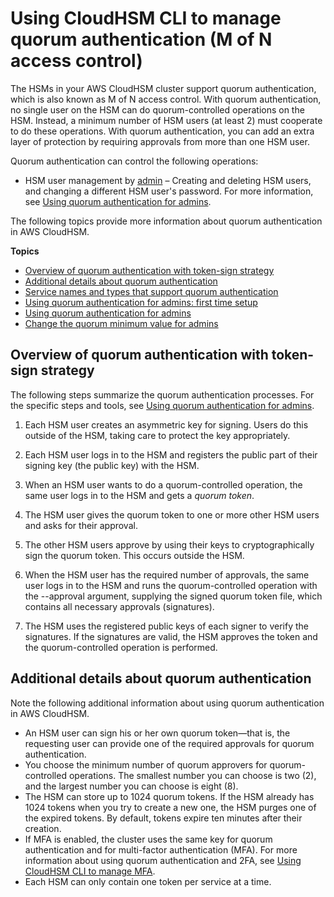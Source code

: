 # Using CloudHSM CLI to manage quorum authentication \(M of N access control\)<a name="quorum-auth-chsm-cli"></a>

The HSMs in your AWS CloudHSM cluster support quorum authentication, which is also known as M of N access control\. With quorum authentication, no single user on the HSM can do quorum\-controlled operations on the HSM\. Instead, a minimum number of HSM users \(at least 2\) must cooperate to do these operations\. With quorum authentication, you can add an extra layer of protection by requiring approvals from more than one HSM user\.

Quorum authentication can control the following operations:
+ HSM user management by [admin](manage-hsm-users-chsm-cli.md#admin) – Creating and deleting HSM users, and changing a different HSM user's password\. For more information, see [Using quorum authentication for admins](quorum-auth-chsm-cli-admin.md)\.

The following topics provide more information about quorum authentication in AWS CloudHSM\.

**Topics**
+ [Overview of quorum authentication with token\-sign strategy](#quorum-auth-chsm-cli-overview)
+ [Additional details about quorum authentication](#quorum-authentication-chsm-cli-details)
+ [Service names and types that support quorum authentication](quorum-auth-chsm-cli-service-names.md)
+ [Using quorum authentication for admins: first time setup](quorum-auth-chsm-cli-first-time.md)
+ [Using quorum authentication for admins](quorum-auth-chsm-cli-admin.md)
+ [Change the quorum minimum value for admins](quorum-auth-chsm-cli-min-value.md)

## Overview of quorum authentication with token\-sign strategy<a name="quorum-auth-chsm-cli-overview"></a>

The following steps summarize the quorum authentication processes\. For the specific steps and tools, see [Using quorum authentication for admins](quorum-auth-chsm-cli-admin.md)\.

1. Each HSM user creates an asymmetric key for signing\. Users do this outside of the HSM, taking care to protect the key appropriately\.

1. Each HSM user logs in to the HSM and registers the public part of their signing key \(the public key\) with the HSM\.

1. When an HSM user wants to do a quorum\-controlled operation, the same user logs in to the HSM and gets a *quorum token*\.

1. The HSM user gives the quorum token to one or more other HSM users and asks for their approval\.

1. The other HSM users approve by using their keys to cryptographically sign the quorum token\. This occurs outside the HSM\.

1. When the HSM user has the required number of approvals, the same user logs in to the HSM and runs the quorum\-controlled operation with the \-\-approval argument, supplying the signed quorum token file, which contains all necessary approvals \(signatures\)\.

1. The HSM uses the registered public keys of each signer to verify the signatures\. If the signatures are valid, the HSM approves the token and the quorum\-controlled operation is performed\.

## Additional details about quorum authentication<a name="quorum-authentication-chsm-cli-details"></a>

Note the following additional information about using quorum authentication in AWS CloudHSM\.
+ An HSM user can sign his or her own quorum token—that is, the requesting user can provide one of the required approvals for quorum authentication\.
+ You choose the minimum number of quorum approvers for quorum\-controlled operations\. The smallest number you can choose is two \(2\), and the largest number you can choose is eight \(8\)\.
+ The HSM can store up to 1024 quorum tokens\. If the HSM already has 1024 tokens when you try to create a new one, the HSM purges one of the expired tokens\. By default, tokens expire ten minutes after their creation\.
+ If MFA is enabled, the cluster uses the same key for quorum authentication and for multi\-factor authentication \(MFA\)\. For more information about using quorum authentication and 2FA, see [Using CloudHSM CLI to manage MFA](login-mfa-token-sign.md)\.
+ Each HSM can only contain one token per service at a time\.